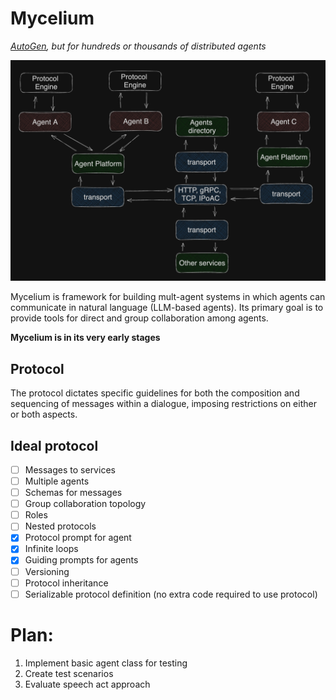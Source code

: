 # Mycelium

_[AutoGen](https://github.com/microsoft/autogen), but for hundreds or thousands of distributed agents_

![multi-agent system](./media/multi-agent-system.png)

Mycelium is framework for building mult-agent systems in which agents can communicate in natural language (LLM-based agents). Its primary goal is to provide tools for direct and group collaboration among agents.

**Mycelium is in its very early stages**

## Protocol

The protocol dictates specific guidelines for both the composition and sequencing of messages within a dialogue, imposing restrictions on either or both aspects.

## Ideal protocol

- [ ] Messages to services
- [ ] Multiple agents
- [ ] Schemas for messages
- [ ] Group collaboration topology
- [ ] Roles
- [ ] Nested protocols
- [x] Protocol prompt for agent
- [x] Infinite loops
- [x] Guiding prompts for agents
- [ ] Versioning
- [ ] Protocol inheritance
- [ ] Serializable protocol definition (no extra code required to use protocol)

# Plan:

1. Implement basic agent class for testing
2. Create test scenarios
3. Evaluate speech act approach
